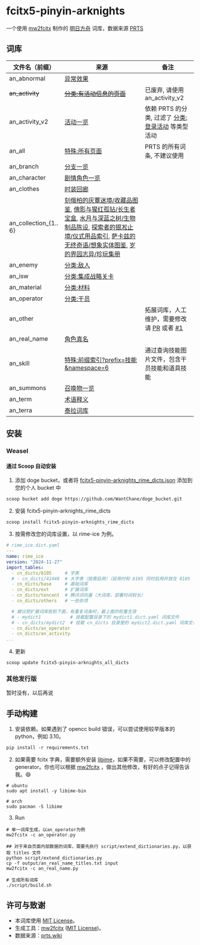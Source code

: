 # fcitx5-pinyin-arknights

一个使用 [mw2fcitx](https://github.com/outloudvi/mw2fcitx) 制作的 [明日方舟](https://ak.hypergryph.com/) 词库，数据来源 [PRTS](https://prts.wiki)

## 词库

| 文件名（前缀）        | 来源                                                                                                                                                                                                                                                                                                                                                                                                                                                                                                                                                                                                                                                                                                                                                                                                                                                                                                                                                                                                                                       | 备注                                                                                                                                                                     |
| --------------------- | ------------------------------------------------------------------------------------------------------------------------------------------------------------------------------------------------------------------------------------------------------------------------------------------------------------------------------------------------------------------------------------------------------------------------------------------------------------------------------------------------------------------------------------------------------------------------------------------------------------------------------------------------------------------------------------------------------------------------------------------------------------------------------------------------------------------------------------------------------------------------------------------------------------------------------------------------------------------------------------------------------------------------------------------ | ------------------------------------------------------------------------------------------------------------------------------------------------------------------------ |
| an_abnormal           | [异常效果](https://prts.wiki/w/%E5%BC%82%E5%B8%B8%E6%95%88%E6%9E%9C)                                                                                                                                                                                                                                                                                                                                                                                                                                                                                                                                                                                                                                                                                                                                                                                                                                                                                                                                                                       |                                                                                                                                                                          |
| ~~an_activity~~       | ~~[分类:有活动信息的页面](https://prts.wiki/w/%E5%88%86%E7%B1%BB:%E6%9C%89%E6%B4%BB%E5%8A%A8%E4%BF%A1%E6%81%AF%E7%9A%84%E9%A1%B5%E9%9D%A2)~~                                                                                                                                                                                                                                                                                                                                                                                                                                                                                                                                                                                                                                                                                                                                                                                                                                                                                               | 已废弃, 请使用 an_activity_v2                                                                                                                                            |
| an_activity_v2        | [活动一览](https://prts.wiki/w/%E6%B4%BB%E5%8A%A8%E4%B8%80%E8%A7%88)                                                                                                                                                                                                                                                                                                                                                                                                                                                                                                                                                                                                                                                                                                                                                                                                                                                                                                                                                                       | 依赖 PRTS 的分类, 过滤了 [分类:登录活动](https://prts.wiki/w/%E5%88%86%E7%B1%BB:%E7%99%BB%E5%BD%95%E6%B4%BB%E5%8A%A8) 等类型活动                                         |
| an_all                | [特殊:所有页面](https://prts.wiki/w/%E7%89%B9%E6%AE%8A:%E6%89%80%E6%9C%89%E9%A1%B5%E9%9D%A2)                                                                                                                                                                                                                                                                                                                                                                                                                                                                                                                                                                                                                                                                                                                                                                                                                                                                                                                                               | PRTS 的所有词条, 不建议使用                                                                                                                                              |
| an_branch             | [分支一览](https://prts.wiki/w/%E5%88%86%E6%94%AF%E4%B8%80%E8%A7%88)                                                                                                                                                                                                                                                                                                                                                                                                                                                                                                                                                                                                                                                                                                                                                                                                                                                                                                                                                                       |                                                                                                                                                                          |
| an_character          | [剧情角色一览](https://prts.wiki/w/%E5%89%A7%E6%83%85%E8%A7%92%E8%89%B2%E4%B8%80%E8%A7%88)                                                                                                                                                                                                                                                                                                                                                                                                                                                                                                                                                                                                                                                                                                                                                                                                                                                                                                                                                 |                                                                                                                                                                          |
| an_clothes            | [时装回廊](https://prts.wiki/w/%E6%97%B6%E8%A3%85%E5%9B%9E%E5%BB%8A)                                                                                                                                                                                                                                                                                                                                                                                                                                                                                                                                                                                                                                                                                                                                                                                                                                                                                                                                                                       |                                                                                                                                                                          |
| an_collection_{1.. 6} | [刻俄柏的灰蕈迷境/收藏品图鉴](https://prts.wiki/w/%E5%88%BB%E4%BF%84%E6%9F%8F%E7%9A%84%E7%81%B0%E8%95%88%E8%BF%B7%E5%A2%83/%E6%94%B6%E8%97%8F%E5%93%81%E5%9B%BE%E9%89%B4), [傀影与猩红孤钻/长生者宝盒](https://prts.wiki/w/%E5%82%80%E5%BD%B1%E4%B8%8E%E7%8C%A9%E7%BA%A2%E5%AD%A4%E9%92%BB/%E9%95%BF%E7%94%9F%E8%80%85%E5%AE%9D%E7%9B%92), [水月与深蓝之树/生物制品陈设](https://prts.wiki/w/%E6%B0%B4%E6%9C%88%E4%B8%8E%E6%B7%B1%E8%93%9D%E4%B9%8B%E6%A0%91/%E7%94%9F%E7%89%A9%E5%88%B6%E5%93%81%E9%99%88%E8%AE%BE), [探索者的银凇止境/仪式用品索引](https://prts.wiki/w/%E6%8E%A2%E7%B4%A2%E8%80%85%E7%9A%84%E9%93%B6%E5%87%87%E6%AD%A2%E5%A2%83/%E4%BB%AA%E5%BC%8F%E7%94%A8%E5%93%81%E7%B4%A2%E5%BC%95), [萨卡兹的无终奇语/想象实体图鉴](https://prts.wiki/w/%E8%90%A8%E5%8D%A1%E5%85%B9%E7%9A%84%E6%97%A0%E7%BB%88%E5%A5%87%E8%AF%AD/%E6%83%B3%E8%B1%A1%E5%AE%9E%E4%BD%93%E5%9B%BE%E9%89%B4), [岁的界园志异/珍玩集册](https://prts.wiki/w/%E5%B2%81%E7%9A%84%E7%95%8C%E5%9B%AD%E5%BF%97%E5%BC%82/%E7%8F%8D%E7%8E%A9%E9%9B%86%E5%86%8C) |                                                                                                                                                                          |
| an_enemy              | [分类:敌人](https://prts.wiki/w/%E5%88%86%E7%B1%BB:%E6%95%8C%E4%BA%BA)                                                                                                                                                                                                                                                                                                                                                                                                                                                                                                                                                                                                                                                                                                                                                                                                                                                                                                                                                                     |                                                                                                                                                                          |
| an_isw                | [分类:集成战略关卡](https://prts.wiki/w/%E5%88%86%E7%B1%BB:%E9%9B%86%E6%88%90%E6%88%98%E7%95%A5%E5%85%B3%E5%8D%A1)                                                                                                                                                                                                                                                                                                                                                                                                                                                                                                                                                                                                                                                                                                                                                                                                                                                                                                                         |                                                                                                                                                                          |
| an_material           | [分类:材料](https://prts.wiki/w/%E5%88%86%E7%B1%BB:%E6%9D%90%E6%96%99)                                                                                                                                                                                                                                                                                                                                                                                                                                                                                                                                                                                                                                                                                                                                                                                                                                                                                                                                                                     |                                                                                                                                                                          |
| an_operator           | [分类:干员](https://prts.wiki/w/%E5%88%86%E7%B1%BB:%E5%B9%B2%E5%91%98)                                                                                                                                                                                                                                                                                                                                                                                                                                                                                                                                                                                                                                                                                                                                                                                                                                                                                                                                                                     |                                                                                                                                                                          |
| an_other              |                                                                                                                                                                                                                                                                                                                                                                                                                                                                                                                                                                                                                                                                                                                                                                                                                                                                                                                                                                                                                                            | 拓展词库，人工维护，需要修改请 [PR](https://github.com/WantChane/fcitx5-pinyin-arknights/pulls) 或者 [#1](https://github.com/WantChane/fcitx5-pinyin-arknights/issues/1) |
| an_real_name          | [角色真名](https://prts.wiki/w/%E8%A7%92%E8%89%B2%E7%9C%9F%E5%90%8D)                                                                                                                                                                                                                                                                                                                                                                                                                                                                                                                                                                                                                                                                                                                                                                                                                                                                                                                                                                       |                                                                                                                                                                          |
| an_skill              | [特殊:前缀索引?prefix=技能&namespace=6](https://prts.wiki/w/%E7%89%B9%E6%AE%8A:%E5%89%8D%E7%BC%80%E7%B4%A2%E5%BC%95?prefix=%E6%8A%80%E8%83%BD&namespace=6)                                                                                                                                                                                                                                                                                                                                                                                                                                                                                                                                                                                                                                                                                                                                                                                                                                                                                 | 通过查询技能图片文件，包含干员技能和道具技能                                                                                                                             |
| an_summons            | [召唤物一览](https://prts.wiki/w/%E5%8F%AC%E5%94%A4%E7%89%A9%E4%B8%80%E8%A7%88)                                                                                                                                                                                                                                                                                                                                                                                                                                                                                                                                                                                                                                                                                                                                                                                                                                                                                                                                                            |                                                                                                                                                                          |
| an_term               | [术语释义](https://prts.wiki/w/%E6%9C%AF%E8%AF%AD%E9%87%8A%E4%B9%89)                                                                                                                                                                                                                                                                                                                                                                                                                                                                                                                                                                                                                                                                                                                                                                                                                                                                                                                                                                       |                                                                                                                                                                          |
| an_terra              | [泰拉词库](https://prts.wiki/w/%E6%B3%B0%E6%8B%89%E8%AF%8D%E5%BA%93)                                                                                                                                                                                                                                                                                                                                                                                                                                                                                                                                                                                                                                                                                                                                                                                                                                                                                                                                                                       |                                                                                                                                                                          |

## 安装

### Weasel

#### 通过 Scoop 自动安装

1. 添加 doge bucket，或者将 [fcitx5-pinyin-arknights_rime_dicts.json](https://github.com/WantChane/doge_bucket/blob/master/bucket/fcitx5-pinyin-arknights_rime_dicts.json) 添加到您的个人 bucket 中

```shell
scoop bucket add doge https://github.com/WantChane/doge_bucket.git
```

2. 安装 fcitx5-pinyin-arknights_rime_dicts

```shell
scoop install fcitx5-pinyin-arknights_rime_dicts
```

3. 按需修改您的词库设置，以 rime-ice 为例。

```yaml
# rime_ice.dict.yaml
---
name: rime_ice
version: "2024-11-27"
import_tables:
  - cn_dicts/8105     # 字表
  # - cn_dicts/41448  # 大字表（按需启用）（启用时和 8105 同时启用并放在 8105 下面）
  - cn_dicts/base     # 基础词库
  - cn_dicts/ext      # 扩展词库
  - cn_dicts/tencent  # 腾讯词向量（大词库，部署时间较长）
  - cn_dicts/others   # 一些杂项

  # 建议把扩展词库放到下面，有重复词条时，最上面的权重生效
  # - mydict1           # 挂载配置目录下的 mydict1.dict.yaml 词库文件
  # - cn_dicts/mydict2  # 挂载 cn_dicts 目录里的 mydict2.dict.yaml 词库文件
  - cn_dicts/an_operator
  - cn_dicts/an_activity
...
```

4. 更新

```shell
scoop update fcitx5-pinyin-arknights_all_dicts
```

### 其他发行版

暂时没有，以后再说

## 手动构建

1. 安装依赖。如果遇到了 opencc build 错误，可以尝试使用较早版本的 python，例如 3.10。

```shell
pip install -r requirements.txt
```

2. 如果需要 fcitx 字典，需要额外安装 [libime](https://github.com/fcitx/libime)，如果不需要，可以修改配置中的 generator。你也可以根据 [mw2fcitx](https://github.com/outloudvi/mw2fcitx) ，做出其他修改，有好的点子记得告诉我。😄

```shell
# ubuntu
sudo apt install -y libime-bin

# arch
sudo pacman -S libime
```

3. Run

```shell
# 单一词库生成，以an_operator为例
mw2fcitx -c an_operator.py

## 对于来自页面内部数据的词库，需要先执行 script/extend_dictionaries.py，以获取 titles 文件
python script/extend_dictionaries.py
cp -f output/an_real_name_titles.txt input
mw2fcitx -c an_real_name.py

# 生成所有词库
./script/build.sh
```

## 许可与致谢

- 本词库使用 [MIT License](LICENSE)。
- 生成工具：[mw2fcitx](https://github.com/outloudvi/mw2fcitx) ([MIT License](https://github.com/outloudvi/mw2fcitx/blob/master/LICENSE))。
- 数据来源：[prts.wiki](https://prts.wiki)
